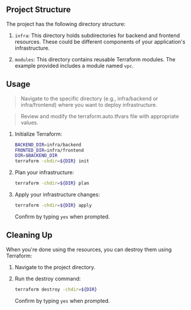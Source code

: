 ## Project Structure

The project has the following directory structure:

   1. `infra`: This directory holds subdirectories for backend and frontend resources. These could be different components of your application's infrastructure.

   2. `modules`: This directory contains reusable Terraform modules. The example provided includes a module named `vpc`.

## Usage

> Navigate to the specific directory (e.g., infra/backend or infra/frontend) where you want to deploy infrastructure. 

> Review and modify the terraform.auto.tfvars file with appropriate values.

1. Initialize Terraform:

   ```bash
   BACKEND_DIR=infra/backend
   FRONTED_DIR=infra/frontend
   DIR=$BACKEND_DIR
   terraform -chdir=${DIR} init
   ```

1. Plan your infrastructure:

   ```bash
   terraform -chdir=${DIR} plan
   ```

1. Apply your infrastructure changes:

   ```bash
   terraform -chdir=${DIR} apply
   ```

   Confirm by typing `yes` when prompted.

## Cleaning Up

When you're done using the resources, you can destroy them using Terraform:

1. Navigate to the project directory.

2. Run the destroy command:

   ```bash
   terraform destroy -chdir=${DIR}
   ```

   Confirm by typing `yes` when prompted.
